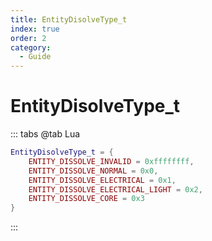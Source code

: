 ```yaml
---
title: EntityDisolveType_t
index: true
order: 2
category:
  - Guide
---
```


# EntityDisolveType_t
::: tabs
@tab Lua
```lua
EntityDisolveType_t = {
    ENTITY_DISSOLVE_INVALID = 0xffffffff,
    ENTITY_DISSOLVE_NORMAL = 0x0,
    ENTITY_DISSOLVE_ELECTRICAL = 0x1,
    ENTITY_DISSOLVE_ELECTRICAL_LIGHT = 0x2,
    ENTITY_DISSOLVE_CORE = 0x3
}
```
:::